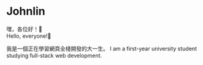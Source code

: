 # Johnlin

嘿，各位好！👋  
Hello, everyone!👋  

我是一個正在學習網頁全棧開發的大一生。
I am a first-year university student studying full-stack web development.
